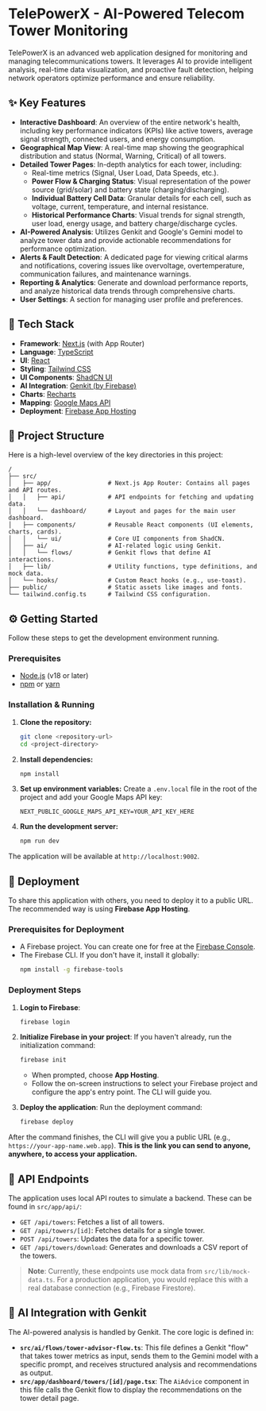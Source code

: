 # TelePowerX - AI-Powered Telecom Tower Monitoring

TelePowerX is an advanced web application designed for monitoring and managing telecommunications towers. It leverages AI to provide intelligent analysis, real-time data visualization, and proactive fault detection, helping network operators optimize performance and ensure reliability.

## ✨ Key Features

- **Interactive Dashboard**: An overview of the entire network's health, including key performance indicators (KPIs) like active towers, average signal strength, connected users, and energy consumption.
- **Geographical Map View**: A real-time map showing the geographical distribution and status (Normal, Warning, Critical) of all towers.
- **Detailed Tower Pages**: In-depth analytics for each tower, including:
    - Real-time metrics (Signal, User Load, Data Speeds, etc.).
    - **Power Flow & Charging Status**: Visual representation of the power source (grid/solar) and battery state (charging/discharging).
    - **Individual Battery Cell Data**: Granular details for each cell, such as voltage, current, temperature, and internal resistance.
    - **Historical Performance Charts**: Visual trends for signal strength, user load, energy usage, and battery charge/discharge cycles.
- **AI-Powered Analysis**: Utilizes Genkit and Google's Gemini model to analyze tower data and provide actionable recommendations for performance optimization.
- **Alerts & Fault Detection**: A dedicated page for viewing critical alarms and notifications, covering issues like overvoltage, overtemperature, communication failures, and maintenance warnings.
- **Reporting & Analytics**: Generate and download performance reports, and analyze historical data trends through comprehensive charts.
- **User Settings**: A section for managing user profile and preferences.

## 🚀 Tech Stack

- **Framework**: [Next.js](https://nextjs.org/) (with App Router)
- **Language**: [TypeScript](https://www.typescriptlang.org/)
- **UI**: [React](https://reactjs.org/)
- **Styling**: [Tailwind CSS](https://tailwindcss.com/)
- **UI Components**: [ShadCN UI](https://ui.shadcn.com/)
- **AI Integration**: [Genkit (by Firebase)](https://firebase.google.com/docs/genkit)
- **Charts**: [Recharts](https://recharts.org/)
- **Mapping**: [Google Maps API](https://developers.google.com/maps)
- **Deployment**: [Firebase App Hosting](https://firebase.google.com/docs/app-hosting)

## 📂 Project Structure

Here is a high-level overview of the key directories in this project:

```
/
├── src/
│   ├── app/                # Next.js App Router: Contains all pages and API routes.
│   │   ├── api/            # API endpoints for fetching and updating data.
│   │   └── dashboard/      # Layout and pages for the main user dashboard.
│   ├── components/         # Reusable React components (UI elements, charts, cards).
│   │   └── ui/             # Core UI components from ShadCN.
│   ├── ai/                 # AI-related logic using Genkit.
│   │   └── flows/          # Genkit flows that define AI interactions.
│   ├── lib/                # Utility functions, type definitions, and mock data.
│   └── hooks/              # Custom React hooks (e.g., use-toast).
├── public/                 # Static assets like images and fonts.
└── tailwind.config.ts      # Tailwind CSS configuration.
```

## ⚙️ Getting Started

Follow these steps to get the development environment running.

### Prerequisites

- [Node.js](https://nodejs.org/) (v18 or later)
- [npm](https://www.npmjs.com/) or [yarn](https://yarnpkg.com/)

### Installation & Running

1.  **Clone the repository:**
    ```bash
    git clone <repository-url>
    cd <project-directory>
    ```

2.  **Install dependencies:**
    ```bash
    npm install
    ```

3.  **Set up environment variables:**
    Create a `.env.local` file in the root of the project and add your Google Maps API key:
    ```
    NEXT_PUBLIC_GOOGLE_MAPS_API_KEY=YOUR_API_KEY_HERE
    ```

4.  **Run the development server:**
    ```bash
    npm run dev
    ```

The application will be available at `http://localhost:9002`.

## 🚀 Deployment

To share this application with others, you need to deploy it to a public URL. The recommended way is using **Firebase App Hosting**.

### Prerequisites for Deployment
- A Firebase project. You can create one for free at the [Firebase Console](https://console.firebase.google.com/).
- The Firebase CLI. If you don't have it, install it globally:
  ```bash
  npm install -g firebase-tools
  ```

### Deployment Steps

1.  **Login to Firebase**:
    ```bash
    firebase login
    ```

2.  **Initialize Firebase in your project**:
    If you haven't already, run the initialization command:
    ```bash
    firebase init
    ```
    - When prompted, choose **App Hosting**.
    - Follow the on-screen instructions to select your Firebase project and configure the app's entry point. The CLI will guide you.

3.  **Deploy the application**:
    Run the deployment command:
    ```bash
    firebase deploy
    ```

After the command finishes, the CLI will give you a public URL (e.g., `https://your-app-name.web.app`). **This is the link you can send to anyone, anywhere, to access your application.**

## 🔗 API Endpoints

The application uses local API routes to simulate a backend. These can be found in `src/app/api/`:

-   `GET /api/towers`: Fetches a list of all towers.
-   `GET /api/towers/[id]`: Fetches details for a single tower.
-   `POST /api/towers`: Updates the data for a specific tower.
-   `GET /api/towers/download`: Generates and downloads a CSV report of the towers.

> **Note**: Currently, these endpoints use mock data from `src/lib/mock-data.ts`. For a production application, you would replace this with a real database connection (e.g., Firebase Firestore).

## 🤖 AI Integration with Genkit

The AI-powered analysis is handled by Genkit. The core logic is defined in:

-   **`src/ai/flows/tower-advisor-flow.ts`**: This file defines a Genkit "flow" that takes tower metrics as input, sends them to the Gemini model with a specific prompt, and receives structured analysis and recommendations as output.
-   **`src/app/dashboard/towers/[id]/page.tsx`**: The `AiAdvice` component in this file calls the Genkit flow to display the recommendations on the tower detail page.
